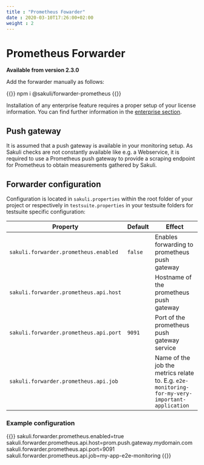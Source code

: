 ```yaml
---
title : "Prometheus Fowarder"
date : 2020-03-10T17:26:00+02:00
weight : 2
---
```


# Prometheus Forwarder

**Available from version 2.3.0**

Add the forwarder manually as follows:

{{<highlight bash>}}
npm i @sakuli/forwarder-prometheus
{{</highlight>}}

Installation of any enterprise feature requires a proper setup of your license information. You can find further information in the [enterprise section](/docs/enterprise_features/#using-the-license-key).


## Push gateway
It is assumed that a push gateway is available in your monitoring setup. As Sakuli checks are not constantly available like e.g. a Webservice, it is required to use a Prometheus push gateway to provide a scraping endpoint for Prometheus to obtain measurements gathered by Sakuli.

## Forwarder configuration

Configuration is located in `sakuli.properties` within the root folder of your project or respectively in `testsuite.properties` in your testsuite folders for testsuite specific configuration:

| Property                               | Default | Effect                                                                                         |
|----------------------------------------|---------|------------------------------------------------------------------------------------------------|
| `sakuli.forwarder.prometheus.enabled`  | `false` | Enables forwarding to prometheus push gateway                                                  |
| `sakuli.forwarder.prometheus.api.host` |         | Hostname of the prometheus push gateway                                                        |
| `sakuli.forwarder.prometheus.api.port` | `9091`  | Port of the prometheus push gateway service                                                    |
| `sakuli.forwarder.prometheus.api.job`  |         | Name of the job the metrics relate to. E.g. `e2e-monitoring-for-my-very-important-application` |


### Example configuration

{{<highlight properties>}}
sakuli.forwarder.prometheus.enabled=true
sakuli.forwarder.prometheus.api.host=prom.push.gateway.mydomain.com
sakuli.forwarder.prometheus.api.port=9091
sakuli.forwarder.prometheus.api.job=my-app-e2e-monitoring
{{</highlight>}}
